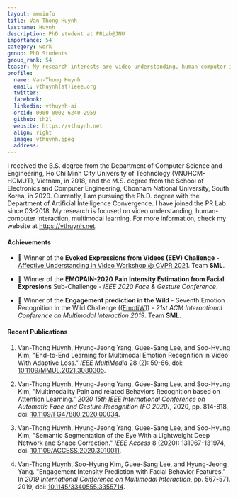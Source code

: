 ```yaml
---
layout: meminfo
title: Van-Thong Huynh
lastname: Huynh
description: PhD student at PRLab@JNU
importance: 54
category: work
group: PhD Students
group_rank: 54
teaser: My research interests are video understanding, human computer interaction...
profile:
  name: Van-Thong Huynh
  email: vthuynh(at)ieee.org
  twitter:
  facebook:
  linkedin: vthuynh-ai
  orcid: 0000-0002-6240-2959
  github: th2l
  website: https://vthuynh.net
  align: right
  image: vthuynh.jpeg
  address:
---
```



I received the B.S. degree from the Department of Computer Science and Engineering, Ho Chi Minh City University of Technology (VNUHCM-HCMUT), Vietnam, in 2018, and the M.S. degree from the School of Electronics and Computer Engineering, Chonnam National University, South Korea, in 2020. Currently, I am pursuing the Ph.D. degree with the Department of Artificial Intelligence Convergence. I have joined the PR Lab since 03-2018. My research is focused on video understanding, human-computer interaction, multimodal learning. For more information, check my website at https://vthuynh.net.


#### Achievements
* :1st_place_medal: Winner of the **Evoked Expressions from Videos (EEV) Challenge** - [Affective Understanding in Video Workshop @ CVPR 2021](https://sites.google.com/view/auvi-cvpr2021/challenge?authuser=0). Team **SML**.

* :1st_place_medal: Winner of the **EMOPAIN-2020 Pain Intensity Estimation from Facial Expresions** Sub-Challenge - _IEEE 2020 Face & Gesture Conference_.

* :1st_place_medal: Winner of the **Engagement prediction in the Wild** - Seventh Emotion Recognition in the Wild Challenge (([EmotiW](https://researchmgt.monash.edu/ws/portalfiles/portal/288645367/288531253_oa.pdf))) - _21st ACM International Conference on Multimodal Interaction 2019_. Team **SML**.

#### Recent Publications

1. Van-Thong Huynh, Hyung-Jeong Yang, Guee-Sang Lee, and Soo-Hyung Kim, "End-to-End Learning for Multimodal Emotion Recognition in Video With Adaptive Loss." _IEEE MultiMedia_ 28 (2): 59-66, doi: [10.1109/MMUL.2021.3080305](https://doi.org/10.1109/MMUL.2021.3080305).

2. Van-Thong Huynh, Hyung-Jeong Yang, Guee-Sang Lee, and Soo-Hyung Kim, "Multimodality Pain and related Behaviors Recognition based on Attention Learning." _2020 15th IEEE International Conference on Automatic Face and Gesture Recognition (FG 2020)_, 2020, pp. 814-818, doi: [10.1109/FG47880.2020.00034](https://doi.org/10.1109/FG47880.2020.00034).

3. Van-Thong Huynh, Hyung-Jeong Yang, Guee-Sang Lee, and Soo-Hyung Kim, "Semantic Segmentation of the Eye With a Lightweight Deep Network and Shape Correction." _IEEE Access_ 8 (2020): 131967-131974, doi: [10.1109/ACCESS.2020.3010011](https://doi.org/10.1109/ACCESS.2020.3010011).

4. Van-Thong Huynh, Soo-Hyung Kim, Guee-Sang Lee, and Hyung-Jeong Yang. "Engagement Intensity Prediction with Facial Behavior Features." In _2019 International Conference on Multimodal Interaction_, pp. 567-571. 2019, doi: [10.1145/3340555.3355714](https://doi.org/10.1145/3340555.3355714).





<!--stackedit_data:
eyJoaXN0b3J5IjpbMTgxNTMxNDE0NywtNDk3NDg0NTU1XX0=
-->
